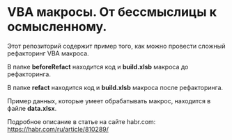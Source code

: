# VBA макросы. От бессмыслицы к осмысленному.

Этот репозиторий содержит пример того, как можно провести сложный рефакторинг VBA макроса.

В папке **beforeRefact** находится код и **build.xlsb** макроса до рефакторинга.

В папке **refact** находится код и **build.xlsb** макроса после рефакторинга.

Пример данных, которые умеет обрабатывать макрос, находится в файле **data.xlsx**.

Подробное описание в статье на сайте habr.com: https://habr.com/ru/article/810289/
